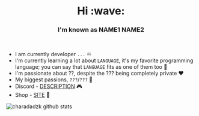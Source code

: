 <!--
**charadadzk/charadadzk** is a ✨ _special_ ✨ repository because its `README.md` (this file) appears on your GitHub profile.
-->
<h1 align="center">Hi :wave:</h1>
<h3 align="center">I'm known as NAME1 NAME2</h3>
<br>

- I am currently developer <code>...</code> :infinity:
- I'm currently learning a lot about <code>LANGUAGE</code>, it's my favorite programming language; you can say that <code>LANGUAGE</code> fits as one of them too :seedling:
- I'm passionate about ??, despite the ??? being completely private :heart:
- My biggest passions, <code>???</code>/<code>???</code> :penguin:
- Discord - <a href="#">DESCRIPTION</a> :video_game:
- Shop - <a href="#">SITE</a> :shopping_cart:

![charadadzk github stats](https://github-readme-stats.vercel.app/api?username=#######&show_icons=true&theme=vue-dark)

